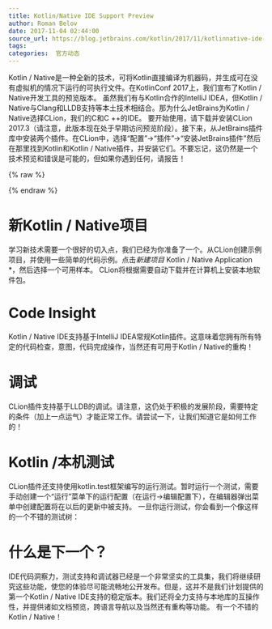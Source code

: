 ```yaml
---
title: Kotlin/Native IDE Support Preview
author: Roman Belov
date: 2017-11-04 02:44:00
source_url: https://blog.jetbrains.com/kotlin/2017/11/kotlinnative-ide-support-preview/
tags: 
categories:  官方动态
---
```


Kotlin / Native是一种全新的技术，可将Kotlin直接编译为机器码，并生成可在没有虚拟机的情况下运行的可执行文件。在KotlinConf 2017上，我们宣布了Kotlin / Native开发工具的预览版本。
虽然我们有与Kotlin合作的IntelliJ IDEA，但Kotlin / Native与Clang和LLDB支持等本土技术相结合。那为什么JetBrains为Kotlin / Native选择CLion，我们的C和C ++的IDE。
要开始使用，请下载并安装CLion 2017.3（请注意，此版本现在处于早期访问预览阶段）。接下来，从JetBrains插件库中安装两个插件。在CLion中，选择“配置”→“插件”→“安装JetBrains插件”然后在那里找到Kotlin和Kotlin / Native插件，并安装它们。不要忘记，这仍然是一个技术预览和错误是可能的，但如果你遇到任何，请报告！

{% raw %}
<p><span id="more-5421"></span></p>
{% endraw %}

# 新Kotlin / Native项目

学习新技术需要一个很好的切入点，我们已经为你准备了一个。从CLion创建示例项目，并使用一些简单的代码示例。点击*新建项目* Kotlin / Native Application *，然后选择一个可用样本。 CLion将根据需要自动下载并在计算机上安装本地软件包。
# Code Insight

Kotlin / Native IDE支持基于IntelliJ IDEA常规Kotlin插件。这意味着您拥有所有特定的代码检查，意图，代码完成操作，当然还有可用于Kotlin / Native的重构！
# 调试

CLion插件支持基于LLDB的调试。请注意，这仍处于积极的发展阶段，需要特定的条件（加上一点运气）才能正常工作。请尝试一下，让我们知道它是如何工作的！
# Kotlin /本机测试

CLion插件还支持使用kotlin.test框架编写的运行测试。暂时运行一个测试，需要手动创建一个“运行”菜单下的运行配置（在运行→编辑配置下），在编辑器弹出菜单中创建配置将在以后的更新中被支持。
一旦你运行测试，你会看到一个像这样的一个不错的测试树：
# 什么是下一个？

IDE代码洞察力，测试支持和调试器已经是一个非常坚实的工具集，我们将继续研究这些功能，使您的体验尽可能流畅地公开发布。但是，这并不是我们计划提供的第一个Kotlin / Native IDE支持的稳定版本。我们还将全力支持与本地库的互操作性，并提供诸如文档预览，跨语言导航以及当然还有重构等功能。
有一个不错的Kotlin / Native！
